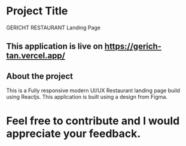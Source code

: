 # Project Title

GERICHT RESTAURANT Landing Page


## This application is live on  https://gerich-tan.vercel.app/


## About the project
This is a Fully responsive modern UI/UX Restaurant landing page
build using Reactjs. This application is built using a design 
from Figma.

# Feel free to contribute and I would appreciate your feedback.
